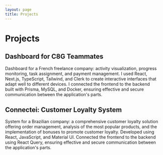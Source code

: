 ```yaml
---
layout: page
title: Projects
---
```


# Projects

## Dashboard for C8G Teammates
Dashboard for a French freelance company: activity visualization, progress monitoring, task assignment, and payment management. I used React, Next.js, TypeScript, Tailwind, and Clerk to create interactive interfaces that adapt well to different devices. I connected the frontend to the backend built with Prisma, MySQL, and Docker, ensuring effective and secure communication between the application's parts.

## Connectei: Customer Loyalty System
System for a Brazilian company: a comprehensive customer loyalty solution offering order management, analysis of the most popular products, and the implementation of bonuses to promote customer loyalty. Developed using React, JavaScript, and Material UI. Connected the frontend to the backend using React Query, ensuring effective and secure communication between the application's parts.
